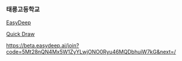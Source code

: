 
### 태릉고등학교
[EasyDeep](https://beta.easydeep.ai/login)

[Quick Draw](https://quickdraw.withgoogle.com/?locale=ko)


https://beta.easydeep.ai/join?code=5Mt28nQN4Mx5W1ZyYLwjONO0Ryu46MQDbhuiW7kG&next=/
